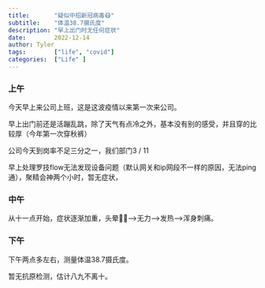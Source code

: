 ```yaml
---
title:       "疑似中招新冠病毒😷"
subtitle:    "体温38.7摄氏度"
description: "早上出门时无任何症状"
date:        2022-12-14
author: Tyler
tags:        ["life", "covid"]
categories:  ["Life" ]
---
```

### 上午

今天早上来公司上班，这是这波疫情以来第一次来公司。  

早上出门前还是活蹦乱跳，除了天气有点冷之外，基本没有别的感受，并且穿的比较厚（今年第一次穿秋裤）  

公司今天到岗率不足三分之一，我们部门3 / 11  

早上处理罗技flow无法发现设备问题（默认网关和ip网段不一样的原因，无法ping通），聚精会神两个小时，暂无症状，  

### 中午

从十一点开始，症状逐渐加重，头晕😵‍💫-->无力-->发热-->浑身刺痛。

### 下午

下午两点多左右，测量体温38.7摄氏度。  

暂无抗原检测，估计八九不离十。
